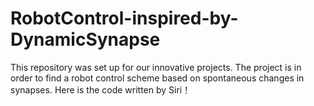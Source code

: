 # RobotControl-inspired-by-DynamicSynapse
This repository was set up for our innovative projects. The project is in order to find a robot control scheme based on spontaneous changes in synapses.
Here is the code written by Siri！
